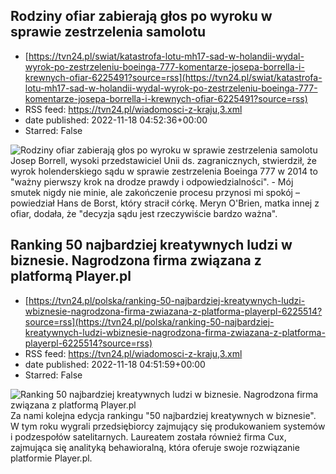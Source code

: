 ## Rodziny ofiar zabierają głos po wyroku w sprawie zestrzelenia samolotu
 - [https://tvn24.pl/swiat/katastrofa-lotu-mh17-sad-w-holandii-wydal-wyrok-po-zestrzeleniu-boeinga-777-komentarze-josepa-borrella-i-krewnych-ofiar-6225491?source=rss](https://tvn24.pl/swiat/katastrofa-lotu-mh17-sad-w-holandii-wydal-wyrok-po-zestrzeleniu-boeinga-777-komentarze-josepa-borrella-i-krewnych-ofiar-6225491?source=rss)
 - RSS feed: https://tvn24.pl/wiadomosci-z-kraju,3.xml
 - date published: 2022-11-18 04:52:36+00:00
 - Starred: False

<img alt="Rodziny ofiar zabierają głos po wyroku w sprawie zestrzelenia samolotu" src="https://tvn24.pl/najnowsze/cdn-zdjecie-2jmyt3-pamiatkowy-krzyz-w-miejscu-rozbicia-sie-boeinga-777-6225492/alternates/LANDSCAPE_1280" />
    Josep Borrell, wysoki przedstawiciel Unii ds. zagranicznych, stwierdził, że wyrok holenderskiego sądu w sprawie zestrzelenia Boeinga 777 w 2014 to "ważny pierwszy krok na drodze prawdy i odpowiedzialności". - Mój smutek nigdy nie minie, ale zakończenie procesu przynosi mi spokój – powiedział Hans de Borst, który stracił córkę. Meryn O'Brien, matka innej z ofiar, dodała, że "decyzja sądu jest rzeczywiście bardzo ważna".

## Ranking 50 najbardziej kreatywnych ludzi w biznesie. Nagrodzona firma związana z platformą Player.pl
 - [https://tvn24.pl/polska/ranking-50-najbardziej-kreatywnych-ludzi-wbiznesie-nagrodzona-firma-zwiazana-z-platforma-playerpl-6225514?source=rss](https://tvn24.pl/polska/ranking-50-najbardziej-kreatywnych-ludzi-wbiznesie-nagrodzona-firma-zwiazana-z-platforma-playerpl-6225514?source=rss)
 - RSS feed: https://tvn24.pl/wiadomosci-z-kraju,3.xml
 - date published: 2022-11-18 04:51:59+00:00
 - Starred: False

<img alt="Ranking 50 najbardziej kreatywnych ludzi w biznesie. Nagrodzona firma związana z platformą Player.pl" src="https://tvn24.pl/najnowsze/cdn-zdjecie-vr9sh0-ranking-50-najbardziej-kreatywnych-ludzi-w-biznesie-nagrodzona-firma-zwiazana-z-platforma-playerpl-6225517/alternates/LANDSCAPE_1280" />
    Za nami kolejna edycja rankingu "50 najbardziej kreatywnych w biznesie". W tym roku wygrali przedsiębiorcy zajmujący się produkowaniem systemów i podzespołów satelitarnych. Laureatem została również firma Cux, zajmująca się analityką behawioralną, która oferuje swoje rozwiązanie platformie Player.pl.

